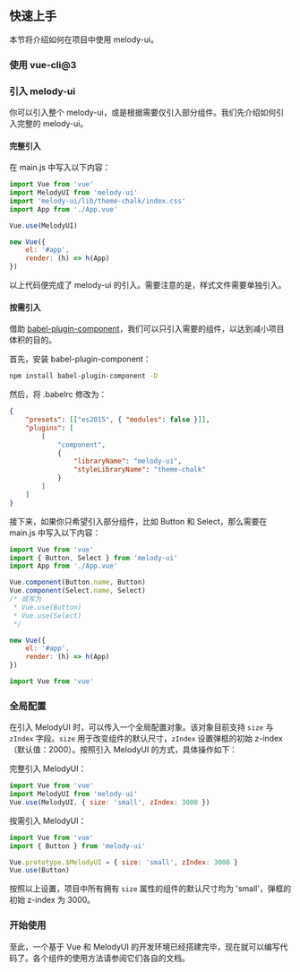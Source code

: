 ## 快速上手

本节将介绍如何在项目中使用 melody-ui。

### 使用 vue-cli@3

### 引入 melody-ui

你可以引入整个 melody-ui，或是根据需要仅引入部分组件。我们先介绍如何引入完整的 melody-ui。

#### 完整引入

在 main.js 中写入以下内容：

```javascript
import Vue from 'vue'
import MelodyUI from 'melody-ui'
import 'melody-ui/lib/theme-chalk/index.css'
import App from './App.vue'

Vue.use(MelodyUI)

new Vue({
    el: '#app',
    render: (h) => h(App)
})
```

以上代码便完成了 melody-ui 的引入。需要注意的是，样式文件需要单独引入。

#### 按需引入

借助 [babel-plugin-component](https://github.com/QingWei-Li/babel-plugin-component)，我们可以只引入需要的组件，以达到减小项目体积的目的。

首先，安装 babel-plugin-component：

```bash
npm install babel-plugin-component -D
```

然后，将 .babelrc 修改为：

```json
{
    "presets": [["es2015", { "modules": false }]],
    "plugins": [
        [
            "component",
            {
                "libraryName": "melody-ui",
                "styleLibraryName": "theme-chalk"
            }
        ]
    ]
}
```

接下来，如果你只希望引入部分组件，比如 Button 和 Select，那么需要在 main.js 中写入以下内容：

```javascript
import Vue from 'vue'
import { Button, Select } from 'melody-ui'
import App from './App.vue'

Vue.component(Button.name, Button)
Vue.component(Select.name, Select)
/* 或写为
 * Vue.use(Button)
 * Vue.use(Select)
 */

new Vue({
    el: '#app',
    render: (h) => h(App)
})
```

```javascript
import Vue from 'vue'
```

### 全局配置

在引入 MelodyUI 时，可以传入一个全局配置对象。该对象目前支持 `size` 与 `zIndex` 字段。`size` 用于改变组件的默认尺寸，`zIndex` 设置弹框的初始 z-index（默认值：2000）。按照引入 MelodyUI 的方式，具体操作如下：

完整引入 MelodyUI：

```js
import Vue from 'vue'
import MelodyUI from 'melody-ui'
Vue.use(MelodyUI, { size: 'small', zIndex: 3000 })
```

按需引入 MelodyUI：

```js
import Vue from 'vue'
import { Button } from 'melody-ui'

Vue.prototype.$MelodyUI = { size: 'small', zIndex: 3000 }
Vue.use(Button)
```

按照以上设置，项目中所有拥有 `size` 属性的组件的默认尺寸均为 'small'，弹框的初始 z-index 为 3000。

### 开始使用

至此，一个基于 Vue 和 MelodyUI 的开发环境已经搭建完毕，现在就可以编写代码了。各个组件的使用方法请参阅它们各自的文档。
